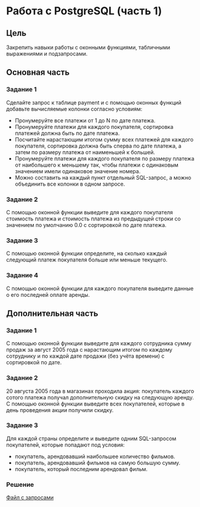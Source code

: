 # Работа с PostgreSQL (часть 1)

## Цель
Закрепить навыки работы с оконными функциями, табличными выражениями и подзапросами.

## Основная часть

### Задание 1
Сделайте запрос к таблице payment и с помощью оконных функций добавьте вычисляемые колонки согласно условиям:
- Пронумеруйте все платежи от 1 до N по дате платежа.
- Пронумеруйте платежи для каждого покупателя, сортировка платежей должна быть по дате платежа.
- Посчитайте нарастающим итогом сумму всех платежей для каждого покупателя, сортировка должна быть сперва по дате платежа, а затем по размеру платежа от наименьшей к большей.
- Пронумеруйте платежи для каждого покупателя по размеру платежа от наибольшего к меньшему так, чтобы платежи с одинаковым значением имели одинаковое значение номера.
- Можно составить на каждый пункт отдельный SQL-запрос, а можно объединить все колонки в одном запросе.

### Задание 2
С помощью оконной функции выведите для каждого покупателя стоимость платежа и стоимость платежа из предыдущей строки со значением по умолчанию 0.0 с сортировкой по дате платежа.

### Задание 3
С помощью оконной функции определите, на сколько каждый следующий платеж покупателя больше или меньше текущего.

### Задание 4
С помощью оконной функции для каждого покупателя выведите данные о его последней оплате аренды.

## Дополнительная часть

### Задание 1
С помощью оконной функции выведите для каждого сотрудника сумму продаж за август 2005 года с нарастающим итогом по каждому сотруднику и по каждой дате продажи (без учёта времени) с сортировкой по дате.

### Задание 2
20 августа 2005 года в магазинах проходила акция: покупатель каждого сотого платежа получал дополнительную скидку на следующую аренду. С помощью оконной функции выведите всех покупателей, которые в день проведения акции получили скидку.

### Задание 3
Для каждой страны определите и выведите одним SQL-запросом покупателей, которые попадают под условия:
- покупатель, арендовавший наибольшее количество фильмов.
- покупатель, арендовавший фильмов на самую большую сумму.
- покупатель, который последним арендовал фильм.

### Решение
[Файл с запросами](/Projects/01_SQL/Study_tasks/Task_4/Solution.sql)
